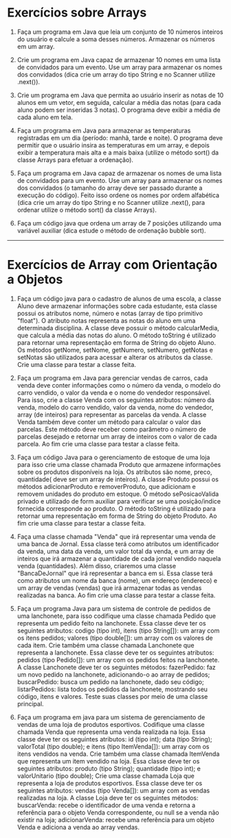 # Exercícios sobre Arrays

1) Faça um programa em Java que leia um conjunto de 10  números inteiros do usuário e calcule a soma desses números. Armazenar os números em um array.

2) Crie um programa em Java capaz de armazenar 10 nomes em uma lista de convidados para um evento. Use um array para armazenar os nomes dos convidados (dica crie  um array do tipo String e no Scanner utilize .next()).

3) Crie um programa em Java que permita ao usuário inserir as notas de 10 alunos em um vetor, em seguida, calcular a média das notas (para cada aluno podem ser inseridas 3 notas). O programa deve exibir a média de cada aluno em tela.

4) Faça um programa em Java para armazenar as temperaturas registradas em um dia (período: manhã, tarde e noite). O programa deve permitir que o usuário insira as temperaturas em um array, e depois exibir a temperatura mais alta e a mais baixa (utilize o método sort() da classe Arrays para efetuar a ordenação).

5) Faça um programa em Java capaz de armazenar os nomes de uma lista de convidados para um evento. Use um array para armazenar os nomes dos convidados (o tamanho do array deve ser passado durante a execução do código). Feito isso ordene os nomes por ordem alfabética (dica crie  um array do tipo String e no Scanner utilize .next(), para ordenar utilize o método sort() da classe Arrays).

6)  Faça um código java que ordena um array de 7 posições utilizando uma variável auxiliar (dica estude o método de ordenação bubble sort).

----
# Exercícios de Array com Orientação a Objetos

1) Faça um código java para o cadastro de alunos de uma escola, a classe Aluno deve armazenar informações sobre cada estudante, esta classe possui os atributos nome, número e notas (array de tipo primitivo "float"). O atributo notas representa as notas do aluno em uma determinada disciplina.
  A classe deve possuir o método  calcularMedia, que calcula a média das notas do aluno. 
  O método toString é utilizado para retornar uma representação em forma de String do objeto Aluno.
  Os métodos getNome, setNome, getNumero, setNumero, getNotas e setNotas são utilizados para acessar e alterar os atributos da classe.
Crie uma classe para testar a classe feita.

2) Faça um programa em Java para gerenciar vendas de carros, cada venda deve conter informações como o número da venda, o modelo do carro vendido, o valor da venda e o nome do vendedor responsável.
  Para isso, crie a classe Venda com os seguintes atributos: número da venda, modelo do carro vendido, valor da venda, nome do vendedor, array (de inteiros) para representar as parcelas da venda.
  A classe Venda também deve conter um método para calcular o valor das parcelas. Este método deve receber como parâmetro o número de parcelas desejado e retornar um array de inteiros com o valor de cada parcela.
Ao fim crie uma classe para testar a classe feita.

3) Faça um código Java para o gerenciamento de estoque de uma loja para isso crie uma classe chamada Produto que armazene informações sobre os produtos disponíveis na loja.  Os atributos são nome, preco, quantidade( deve ser um array de inteiros). 
  A classe Produto possui os métodos adicionarProduto e removerProduto, que adicionam e removem unidades do produto em estoque. 
  O método sePosicaoValida  privado e utilizado de form auxiliar para verificar se uma posição/indice fornecida corresponde ao produto. 
  O método toString é utilizado para retornar uma representação em forma de String do objeto Produto. 
  Ao fim crie uma classe para testar a classe feita.

4) Faça uma classe chamada "Venda" que irá representar uma venda de uma banca de Jornal. Essa classe terá como atributos um identificador da venda, uma data da venda, um valor total da venda, e um array de inteiros que irá armazenar a quantidade de cada jornal vendido naquela venda (quantidades).
  Além disso, criaremos uma classe "BancaDeJornal" que irá representar a banca em si. Essa classe terá como atributos um nome da banca (nome), um endereço (endereco) e um array de vendas (vendas) que irá armazenar todas as vendas realizadas na banca. 
Ao fim crie uma classe para testar a classe feita.

5) Faça um programa Java para um sistema de controle de pedidos de uma lanchonete, para isso codifique uma classe chamada Pedido que representa um pedido feito na lanchonete. Essa classe deve ter os seguintes atributos: codigo (tipo int), itens (tipo String[]): um array com os itens pedidos; valores (tipo double[]): um array com os valores de cada item.
Crie também uma classe chamada Lanchonete que representa a lanchonete. Essa classe deve ter os seguintes atributos: pedidos (tipo Pedido[]): um array com os pedidos feitos na lanchonete.
  A classe Lanchonete deve ter os seguintes métodos:
  fazerPedido: faz um novo pedido na lanchonete, adicionando-o ao array de pedidos;
  buscarPedido: busca um pedido na lanchonete, dado seu código;
  listarPedidos: lista todos os pedidos da lanchonete, mostrando seu código, itens e valores. 
Teste suas classes por meio de uma classe principal.

6) Faça um programa em java para um sistema de gerenciamento de vendas de uma loja de produtos esportivos. Codifique uma classe chamada Venda que representa uma venda realizada na loja. Essa classe deve ter os seguintes atributos: id (tipo int); data (tipo String); valorTotal (tipo double); e itens (tipo ItemVenda[]): um array com os itens vendidos na venda.
Crie também uma classe chamada ItemVenda que representa um item vendido na loja. Essa classe deve ter os seguintes atributos: produto (tipo String); quantidade (tipo int); e valorUnitario (tipo double);
  Crie uma classe chamada Loja que representa a loja de produtos esportivos. Essa classe deve ter os seguintes atributos: vendas (tipo Venda[]): um array com as vendas realizadas na loja.
  A classe Loja deve ter os seguintes métodos:
buscarVenda: recebe o identificador de uma venda e retorna a referência para o objeto Venda correspondente, ou null se a venda não existir na loja; adicionarVenda: recebe uma referência para um objeto Venda e adiciona a venda ao array vendas.


